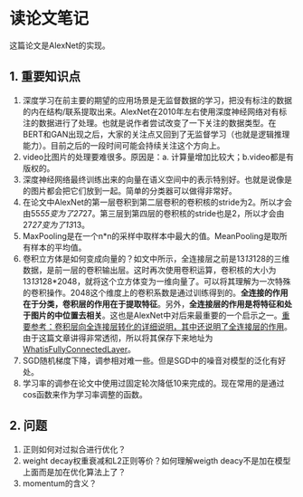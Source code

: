 # 读论文笔记

这篇论文是AlexNet的实现。

## 1. 重要知识点

1. 深度学习在前主要的期望的应用场景是无监督数据的学习，把没有标注的数据的内在结构/联系提取出来。AlexNet在2010年左右使用深度神经网络对有标注的数据进行了处理。也就是说作者尝试改变了一下关注的数据类型。在BERT和GAN出现之后，大家的关注点又回到了无监督学习（也就是逻辑推理能力）。目前之后的一段时间可能会持续关注这个方向上。
2. video比图片的处理要难很多。原因是：a. 计算量增加比较大；b.video都是有版权的。
3. 深度神经网络最终训练出来的向量在语义空间中的表示特别好。也就是说像是的图片都会把它们放到一起。简单的分类器可以做得非常好。
4. 在论文中AlexNet的第一层卷积到第二层卷积的卷积核的stride为2。所以才会由55*55变为了27*27。第三层到第四层的卷积核的stride也是2，所以才会由27*27变为了13*13。
5. MaxPooling是在一个n*n的采样中取样本中最大的值。MeanPooling是取所有样本的平均值。
6. 卷积立方体是如何变成向量的？如文中所示，全连接层之前是13*13*128的三维数据，是前一层的卷积输出层。这时再次使用卷积运算，卷积核的大小为13*13*128*2048，就将这个立方体变为一维向量了。可以将其理解为一次特殊的卷积操作。2048这个维度上的卷积系数是通过训练得到的。**全连接的作用在于分类，卷积层的作用在于提取特征**。另外，**全连接层的作用是将特征和处于图片的中位置去相关**。这也是AlexNet中对后来最重要的一个启示之一。[重要参考：卷积层向全连接层转化的详细说明，其中还说明了全连接层的作用](https://www.pianshen.com/article/29342003916/)。由于这篇文章讲得非常透彻，所以将其保存下来地址为[WhatisFullyConnectedLayer](/references/WhatisFullyConnectedLayer.pdf)。
7. SGD随机梯度下降，调参相对难一些。但是SGD中的噪音对模型的泛化有好处。
8. 学习率的调参在论文中使用过固定轮次降低10来完成的。现在常用的是通过cos函数来作为学习率调整的函数。

## 2. 问题

1. 正则如何对过拟合进行优化？
2. weight decay权重衰减和L2正则等价？如何理解weigth deacy不是加在模型上面而是加在优化算法上了？
3. momentum的含义？
